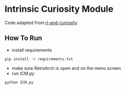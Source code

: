 # Intrinsic Curiosity Module

Code adapted from [rl-and-curiosity](https://github.com/indrasweb/rl-and-curiosity)

## How To Run

- install requirements
```
pip install -r requirements.txt
```
- make sure RetroArch is open and on the menu screen
- run ICM.py
```
python ICM.py
```
